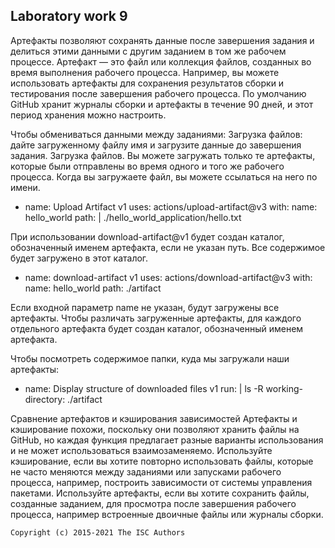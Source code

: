 ## Laboratory work 9

Артефакты позволяют сохранять данные после завершения задания и делиться этими данными с другим заданием в том же рабочем процессе. Артефакт — это файл или коллекция файлов, созданных во время выполнения рабочего процесса. Например, вы можете использовать артефакты для сохранения результатов сборки и тестирования после завершения рабочего процесса.
По умолчанию GitHub хранит журналы сборки и артефакты в течение 90 дней, и этот период хранения можно настроить. 

Чтобы обмениваться данными между заданиями:
Загрузка файлов: дайте загруженному файлу имя и загрузите данные до завершения задания.
Загрузка файлов. Вы можете загружать только те артефакты, которые были отправлены во время одного и того же рабочего процесса. Когда вы загружаете файл, вы можете ссылаться на него по имени.
   - name: Upload Artifact v1
     uses: actions/upload-artifact@v3
     with:
       name: hello_world
       path: |
         ./hello_world_application/hello.txt
         
При использовании download-artifact@v1 будет создан каталог, обозначенный именем артефакта, если не указан путь. Все содержимое будет загружено в этот каталог.
   - name: download-artifact v1
     uses: actions/download-artifact@v3
     with:
       name: hello_world
       path: ./artifact
       
Если входной параметр name не указан, будут загружены все артефакты. Чтобы различать загруженные артефакты, для каждого отдельного артефакта будет создан каталог, обозначенный именем артефакта. 

Чтобы посмотреть содержимое папки, куда мы загружали наши артефакты:
   - name: Display structure of downloaded files v1
     run: |
       ls -R
     working-directory: ./artifact
     
Сравнение артефактов и кэширования зависимостей
Артефакты и кэширование похожи, поскольку они позволяют хранить файлы на GitHub, но каждая функция предлагает разные варианты использования и не может использоваться взаимозаменяемо.
Используйте кэширование, если вы хотите повторно использовать файлы, которые не часто меняются между заданиями или запусками рабочего процесса, например, построить зависимости от системы управления пакетами.
Используйте артефакты, если вы хотите сохранить файлы, созданные заданием, для просмотра после завершения рабочего процесса, например встроенные двоичные файлы или журналы сборки.

```
Copyright (c) 2015-2021 The ISC Authors
```
